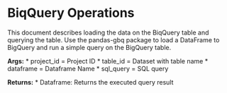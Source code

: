 # BiqQuery Operations

This document describes loading the data on the BiqQuery table and querying the table. Use the pandas-gbq package to load a DataFrame to BigQuery and run a simple query on the BigQuery table.

**Args:**
    * project_id = Project ID
    * table_id = Dataset with table name
    * dataframe = Dataframe Name
    * sql_query = SQL query

**Returns:**
    * Dataframe: Returns the executed query result
